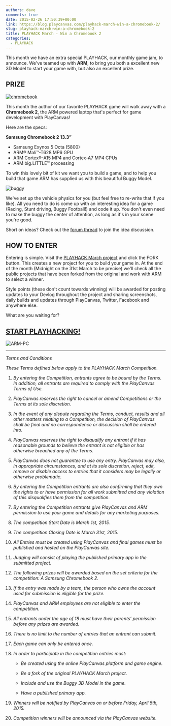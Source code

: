 ```yaml
---
authors: dave
comments: true
date: 2015-02-26 17:50:39+00:00
link: https://blog.playcanvas.com/playhack-march-win-a-chromebook-2/
slug: playhack-march-win-a-chromebook-2
title: PLAYHACK March - Win a Chromebook 2
categories:
  - PLAYHACK
---
```


This month we have an extra special PLAYHACK, our monthly game jam, to announce. We've teamed up with **ARM**, to bring you both a excellent new 3D Model to start your game with, but also an excellent prize.

## PRIZE

[![chromebook](/img/chromebook1.jpg)](/img/chromebook1.jpg)

This month the author of our favorite PLAYHACK game will walk away with a **Chromebook 2**, the ARM powered laptop that's perfect for game development with PlayCanvas!

Here are the specs:

**Samsung Chromebook 2 13.3”**

- Samsung Exynos 5 Octa (5800)
- ARM® Mali™-T628 MP6 GPU
- ARM Cortex®-A15 MP4 and Cortex-A7 MP4 CPUs
- ARM big.LITTLE™ processing

To win this lovely bit of kit we want you to build a game, and to help you build that game ARM has supplied us with this beautiful Buggy Model.

![buggy](/img/buggy.jpg)

We've set up the vehicle physics for you (but feel free to re-write that if you like). All you need to do is come up with an interesting idea for a game (Racing, Stunt driving, Buggy Football!) and code it up. You don't even need to make the buggy the center of attention, as long as it's in your scene you're good.

Short on ideas? Check out the [forum thread](https://forum.playcanvas.com/t/playhack-march-game-ideas/571) to join the idea discussion.

## HOW TO ENTER

Entering is simple. Visit the [PLAYHACK March project](https://playcanvas.com/project/338302/overview/playhack-mar-15) and click the FORK button. This creates a new project for you to build your game in. At the end of the month (Midnight on the 31st March to be precise) we'll check all the public projects that have been forked from the original and work with ARM to select a winner.

Style points (these don't count towards winning) will be awarded for posting updates to your Devlog throughout the project and sharing screenshots, daily builds and updates through PlayCanvas, Twitter, Facebook and anywhere else.

What are you waiting for?

## [START PLAYHACKING!](https://playcanvas.com/project/338302/overview/playhack-mar-15)

![ARM-PC](/img/ARM-PC.png)

---

_Terms and Conditions_

_These Terms defined below apply to the PLAYHACK March Competition._

1. _By entering the Competition, entrants agree to be bound by the Terms. In addition, all entrants are required to comply with the PlayCanvas Terms of Use._

2. _PlayCanvas reserves the right to cancel or amend Competitions or the Terms at its sole discretion._

3. _In the event of any dispute regarding the Terms, conduct, results and all other matters relating to a Competition, the decision of PlayCanvas shall be final and no correspondence or discussion shall be entered into._

4. _PlayCanvas reserves the right to disqualify any entrant if it has reasonable grounds to believe the entrant is not eligible or has otherwise breached any of the Terms._

5. _PlayCanvas does not guarantee to use any entry. PlayCanvas may also, in appropriate circumstances, and at its sole discretion, reject, edit, remove or disable access to entries that it considers may be legally or otherwise problematic._

6. _By entering the Competition entrants are also confirming that they own the rights to or have permission for all work submitted and any violation of this disqualifies them from the competition._

7. _By entering the Competition entrants give PlayCanvas and ARM permission to use your game and details for any marketing purposes._

8. _The competition Start Date is March 1st, 2015._

9. _The competition Closing Date is March 31st, 2015._

10. _All Entries must be created using PlayCanvas and final games must be published and hosted on the PlayCanvas site._

11. _Judging will consist of playing the published primary app in the submitted project._

12. _The following prizes will be awarded based on the set criteria for the competition: A Samsung Chromebook 2._

13. _If the entry was made by a team, the person who owns the account used for submission is eligible for the prize._

14. _PlayCanvas and ARM employees are not eligible to enter the competition._

15. _All entrants under the age of 18 must have their parents’ permission before any prizes are awarded._

16. _There is no limit to the number of entries that an entrant can submit._

17. _Each game can only be entered once._

18. _In order to participate in the competition entries must:_

    - _Be created using the online PlayCanvas platform and game engine._

    - _Be a fork of the original PLAYHACK March project._

    - _Include and use the Buggy 3D Model in the game._

    - _Have a published primary app._

19. _Winners will be notified by PlayCanvas on or before Friday, April 5th, 2015._

20. _Competition winners will be announced via the PlayCanvas website._
